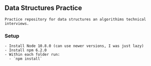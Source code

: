 ## Data Structures Practice
    Practice repository for data structures an algorithims technical interviews.

### Setup
    - Install Node 10.8.0 (can use newer versions, I was just lazy)
    - Install npm 6.2.0
    - Within each folder run:
      - `npm install`